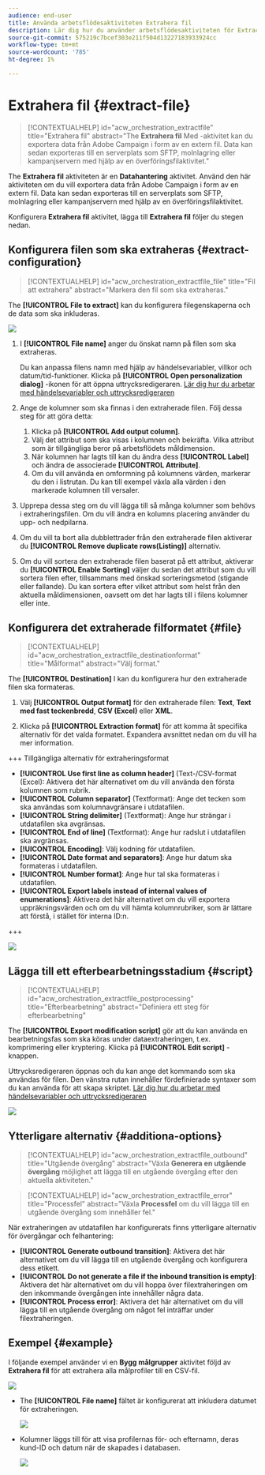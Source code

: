 ```yaml
---
audience: end-user
title: Använda arbetsflödesaktiviteten Extrahera fil
description: Lär dig hur du använder arbetsflödesaktiviteten för Extract-filen
source-git-commit: 575219c7bcef303e211f504d13227183933924cc
workflow-type: tm+mt
source-wordcount: '785'
ht-degree: 1%

---
```


# Extrahera fil {#extract-file}

>[!CONTEXTUALHELP]
>id="acw_orchestration_extractfile"
>title="Extrahera fil"
>abstract="The **Extrahera fil** Med -aktivitet kan du exportera data från Adobe Campaign i form av en extern fil. Data kan sedan exporteras till en serverplats som SFTP, molnlagring eller kampanjservern med hjälp av en överföringsfilaktivitet."

The **Extrahera fil** aktiviteten är en **Datahantering** aktivitet. Använd den här aktiviteten om du vill exportera data från Adobe Campaign i form av en extern fil. Data kan sedan exporteras till en serverplats som SFTP, molnlagring eller kampanjservern med hjälp av en överföringsfilaktivitet.

Konfigurera **Extrahera fil** aktivitet, lägga till **Extrahera fil** följer du stegen nedan.

## Konfigurera filen som ska extraheras {#extract-configuration}

>[!CONTEXTUALHELP]
>id="acw_orchestration_extractfile_file"
>title="Fil att extrahera"
>abstract="Markera den fil som ska extraheras."

The **[!UICONTROL File to extract]** kan du konfigurera filegenskaperna och de data som ska inkluderas.

![](../assets/extract-file-file.png)

1. I **[!UICONTROL File name]** anger du önskat namn på filen som ska extraheras.

   Du kan anpassa filens namn med hjälp av händelsevariabler, villkor och datum/tid-funktioner. Klicka på **[!UICONTROL Open personalization dialog]** -ikonen för att öppna uttrycksredigeraren. [Lär dig hur du arbetar med händelsevariabler och uttrycksredigeraren](../event-variables.md)

1. Ange de kolumner som ska finnas i den extraherade filen. Följ dessa steg för att göra detta:

   1. Klicka på **[!UICONTROL Add output column]**.
   1. Välj det attribut som ska visas i kolumnen och bekräfta. Vilka attribut som är tillgängliga beror på arbetsflödets måldimension.
   1. När kolumnen har lagts till kan du ändra dess **[!UICONTROL Label]** och ändra de associerade **[!UICONTROL Attribute]**.
   1. Om du vill använda en omformning på kolumnens värden, markerar du den i listrutan. Du kan till exempel växla alla värden i den markerade kolumnen till versaler.

1. Upprepa dessa steg om du vill lägga till så många kolumner som behövs i extraheringsfilen. Om du vill ändra en kolumns placering använder du upp- och nedpilarna.

1. Om du vill ta bort alla dubblettrader från den extraherade filen aktiverar du **[!UICONTROL Remove duplicate rows(Listing)]** alternativ.

1. Om du vill sortera den extraherade filen baserat på ett attribut, aktiverar du **[!UICONTROL Enable Sorting]** väljer du sedan det attribut som du vill sortera filen efter, tillsammans med önskad sorteringsmetod (stigande eller fallande). Du kan sortera efter vilket attribut som helst från den aktuella måldimensionen, oavsett om det har lagts till i filens kolumner eller inte.

## Konfigurera det extraherade filformatet {#file}

>[!CONTEXTUALHELP]
>id="acw_orchestration_extractfile_destinationformat"
>title="Målformat"
>abstract="Välj format."

The **[!UICONTROL Destination]** I kan du konfigurera hur den extraherade filen ska formateras.

1. Välj **[!UICONTROL Output format]** för den extraherade filen: **Text**, **Text med fast teckenbredd**, **CSV (Excel)** eller **XML**.

1. Klicka på **[!UICONTROL Extraction format]** för att komma åt specifika alternativ för det valda formatet. Expandera avsnittet nedan om du vill ha mer information.

+++ Tillgängliga alternativ för extraheringsformat

   * **[!UICONTROL Use first line as column header]** (Text-/CSV-format (Excel): Aktivera det här alternativet om du vill använda den första kolumnen som rubrik.
   * **[!UICONTROL Column separator]** (Textformat): Ange det tecken som ska användas som kolumnavgränsare i utdatafilen.
   * **[!UICONTROL String delimiter]** (Textformat): Ange hur strängar i utdatafilen ska avgränsas.
   * **[!UICONTROL End of line]** (Textformat): Ange hur radslut i utdatafilen ska avgränsas.
   * **[!UICONTROL Encoding]**: Välj kodning för utdatafilen.
   * **[!UICONTROL Date format and separators]**: Ange hur datum ska formateras i utdatafilen.
   * **[!UICONTROL Number format]**: Ange hur tal ska formateras i utdatafilen.
   * **[!UICONTROL Export labels instead of internal values of enumerations]**: Aktivera det här alternativet om du vill exportera uppräkningsvärden och om du vill hämta kolumnrubriker, som är lättare att förstå, i stället för interna ID:n.

+++

   ![](../assets/extract-file-format.png)

## Lägga till ett efterbearbetningsstadium {#script}

>[!CONTEXTUALHELP]
>id="acw_orchestration_extractfile_postprocessing"
>title="Efterbearbetning"
>abstract="Definiera ett steg för efterbearbetning"

The **[!UICONTROL Export modification script]** gör att du kan använda en bearbetningsfas som ska köras under dataextraheringen, t.ex. komprimering eller kryptering. Klicka på **[!UICONTROL Edit script]** -knappen.

Uttrycksredigeraren öppnas och du kan ange det kommando som ska användas för filen. Den vänstra rutan innehåller fördefinierade syntaxer som du kan använda för att skapa skriptet. [Lär dig hur du arbetar med händelsevariabler och uttrycksredigeraren](../event-variables.md)

![](../assets/extract-file-script.png)

## Ytterligare alternativ {#additiona-options}

>[!CONTEXTUALHELP]
>id="acw_orchestration_extractfile_outbound"
>title="Utgående övergång"
>abstract="Växla **Generera en utgående övergång** möjlighet att lägga till en utgående övergång efter den aktuella aktiviteten."

>[!CONTEXTUALHELP]
>id="acw_orchestration_extractfile_error"
>title="Processfel"
>abstract="Växla **Processfel** om du vill lägga till en utgående övergång som innehåller fel."

När extraheringen av utdatafilen har konfigurerats finns ytterligare alternativ för övergångar och felhantering:

* **[!UICONTROL Generate outbound transition]**: Aktivera det här alternativet om du vill lägga till en utgående övergång och konfigurera dess etikett.
* **[!UICONTROL Do not generate a file if the inbound transition is empty]**: Aktivera det här alternativet om du vill hoppa över filextraheringen om den inkommande övergången inte innehåller några data.
* **[!UICONTROL Process error]**: Aktivera det här alternativet om du vill lägga till en utgående övergång om något fel inträffar under filextraheringen.

## Exempel {#example}

I följande exempel använder vi en **Bygg målgrupper** aktivitet följd av **Extrahera fil** för att extrahera alla målprofiler till en CSV-fil.

![](../assets/extract-file-example.png)

* The **[!UICONTROL File name]** fältet är konfigurerat att inkludera datumet för extraheringen.

  ![](../assets/extract-file-example-name.png)

* Kolumner läggs till för att visa profilernas för- och efternamn, deras kund-ID och datum när de skapades i databasen.

  ![](../assets/extract-file-example-columns.png)

